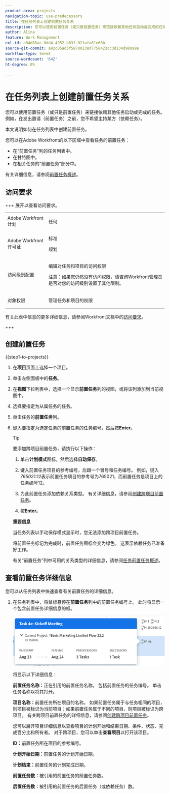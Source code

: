 ```yaml
---
product-area: projects
navigation-topic: use-predecessors
title: 在任务列表上创建前置任务关系
description: 您可以使用前置任务（或只是前置任务）来链接依赖其他任务启动或完成的任务。 例如，在发出邀请（前置任务）之前，您不希望主持某方（依赖任务）。
author: Alina
feature: Work Management
exl-id: a84d88ac-8dd4-4952-b83f-02fafa61e68b
source-git-commit: a92c85ad5f58700138d7750423cc3d134d980a9e
workflow-type: tm+mt
source-wordcount: '642'
ht-degree: 0%

---
```


# 在任务列表上创建前置任务关系

<!-- Audited: 5/2025 -->

您可以使用前置任务（或只是前置任务）来链接依赖其他任务启动或完成的任务。 例如，在发出邀请（前置任务）之前，您不希望主持某方（依赖任务）。

本文说明如何在任务列表中创建前置任务。

您可以在Adobe Workfront的以下区域中查看任务的前置任务：

* 在“前置任务”列的任务列表中。
* 在甘特图中。
* 在相关任务的“前置任务”部分中。

有关详细信息，请参阅[前置任务概述](../../../manage-work/tasks/use-prdcssrs/predecessors-overview.md)。

## 访问要求

+++ 展开以查看访问要求。

<table style="table-layout:auto"> 
 <col> 
 <col> 
 <tbody> 
  <tr> 
   <td role="rowheader">Adobe Workfront计划</td> 
   <td> <p>任何</p> </td> 
  </tr> 
  <tr> 
   <td role="rowheader">Adobe Workfront许可证</td> 
   <td> <p>标准 </p><p>规划 </p> </td> 
  </tr> 
  <tr> 
   <td role="rowheader">访问级别配置</td> 
   <td> <p>编辑对任务和项目的访问权限</p> <p>注意：如果您仍然没有访问权限，请咨询Workfront管理员是否对您的访问级别设置了其他限制。 </p> </td> 
  </tr> 
  <tr> 
   <td role="rowheader">对象权限</td> 
   <td> <p>管理任务和项目的权限</p> </td> 
  </tr> 
 </tbody> 
</table>

有关此表中信息的更多详细信息，请参阅Workfront文档中的[访问要求](/help/quicksilver/administration-and-setup/add-users/access-levels-and-object-permissions/access-level-requirements-in-documentation.md)。

+++

## 创建前置任务

{{step1-to-projects}}

1. 在&#x200B;**项目**&#x200B;页面上选择一个项目。
1. 单击左侧面板中的&#x200B;**任务**。
1. 在&#x200B;**视图**&#x200B;下拉列表中，选择一个显示&#x200B;**前置任务**&#x200B;列的视图，或将该列添加到当前视图中。

1. 选择要指定为从属任务的任务。
1. 单击任务的&#x200B;**前置任务**&#x200B;列。
1. 键入要指定为选定任务的前置任务的任务编号，然后按&#x200B;**Enter**。

   >[!TIP]
   >
   >要添加跨项目前置任务，请执行以下操作：
   >
   >1. 单击&#x200B;**计划模式**&#x200B;图标，然后选择&#x200B;**自动保存**。
   >
   >1. 键入前置任务项目的参考编号，后跟一个冒号和任务编号。 例如，键入&#x200B;*765021:12*&#x200B;表示前置任务项目的参考号为765021，而前置任务是项目上的任务编号12。
   >
   >1. 为此前置任务添加依赖关系类型。 有关详细信息，请参阅[创建跨项目前置任务](/help/quicksilver/manage-work/tasks/use-prdcssrs/cross-project-predecessors.md)。
   >
   >1. 按&#x200B;**Enter**。
   >
   >**重要信息**
   >
   >当任务列表以手动保存模式显示时，您无法添加跨项目前置任务。

   将前置任务标记为完成时，前置任务图标会变为绿色。 这表示依赖任务已准备好工作。

   有关“前置任务”列中可用的关系类型的详细信息，请参阅[任务前置任务概述](../../../manage-work/tasks/use-prdcssrs/predecessors-overview.md)。

## 查看前置任务详细信息

您可以从任务列表中快速查看有关前置任务的详细信息。

1. 在任务列表中，将鼠标悬停在&#x200B;**前置任务**&#x200B;列中的前置任务编号上。 此时将显示一个包含前置任务详细信息的框。

   ![前置任务详细信息](assets/predecessor-details-in-task-list.png)

   将显示以下详细信息：

   **前置任务名称：**&#x200B;正在引用的前置任务名称。 包括前置任务的任务编号。 单击任务名称以将其打开。

   **项目名称：**&#x200B;前置任务所在项目的名称。 如果前置任务属于与任务相同的项目，则项目被标识为当前项目；如果前置任务属于不同的项目，则项目被标识为跨项目。 有关跨项目前置任务的详细信息，请参阅[创建跨项目前置任务](../../tasks/use-prdcssrs/cross-project-predecessors.md)。

   您可以展开项目详细信息以查看项目的计划开始和结束日期、条件、状态、完成百分比和所有者。 对于跨项目，您可以单击&#x200B;**查看项目**&#x200B;以打开该项目。

   **ID：**&#x200B;前置任务所在项目的参考编号。

   **计划开始日期：**&#x200B;前置任务的计划开始日期。

   **计划结束：**&#x200B;前置任务的计划完成日期。

   **前置任务数：**&#x200B;被引用的前置任务的前置任务数。

   **后置任务数：**&#x200B;被引用的前置任务的后置任务（或依赖任务）数。
